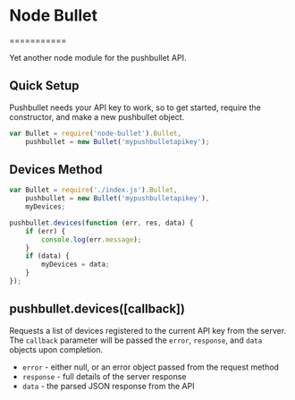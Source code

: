 # Node Bullet
===========

Yet another node module for the pushbullet API.

## Quick Setup

Pushbullet needs your API key to work, so to get started, require the constructor, and make a new pushbullet object.

```javascript
var Bullet = require('node-bullet').Bullet,
    pushbullet = new Bullet('mypushbulletapikey');
```
## Devices Method

```javascript
var Bullet = require('./index.js').Bullet,
    pushbullet = new Bullet('mypushbulletapikey'),
    myDevices;

pushbullet.devices(function (err, res, data) {
    if (err) {
        console.log(err.message);
    }
    if (data) {
        myDevices = data;
    }
});
```

## pushbullet.devices([callback])

Requests a list of devices registered to the current API key from the server. The `callback` parameter will be passed the `error`, `response`, and `data` objects upon completion.
* `error` - either null, or an error object passed from the request method
* `response` - full details of the server response
* `data` - the parsed JSON response from the API
